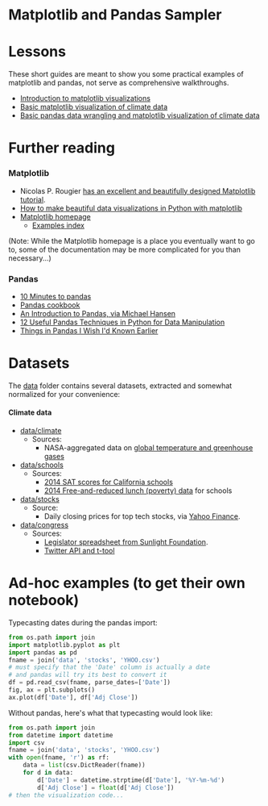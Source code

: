 # Matplotlib and Pandas Sampler


# Lessons

These short guides are meant to show you some practical examples of matplotlib and pandas, not serve as comprehensive walkthroughs.

- [Introduction to matplotlib visualizations](Introduction-to-matplotlib-visualizations.ipynb)
- [Basic matplotlib visualization of climate data](Basic-matplotlib-visualization-of-climate-data.ipynb)
- [Basic pandas data wrangling and matplotlib visualization of climate data](Basic-pandas-and-matplotlib-visualization-of-climate-data.ipynb)

# Further reading


### Matplotlib

- Nicolas P. Rougier [has an excellent and beautifully designed Matplotlib tutorial](http://www.labri.fr/perso/nrougier/teaching/matplotlib/matplotlib.html).
- [How to make beautiful data visualizations in Python with matplotlib](http://www.randalolson.com/2014/06/28/how-to-make-beautiful-data-visualizations-in-python-with-matplotlib/)
- [Matplotlib homepage](http://matplotlib.org/)
  + [Examples index](http://matplotlib.org/examples/index.html)

(Note: While the Matplotlib homepage is a place you eventually want to go to, some of the documentation may be more complicated for you than necessary...)


### Pandas

- [10 Minutes to pandas](http://pandas.pydata.org/pandas-docs/stable/10min.html)
- [Pandas cookbook](http://pandas.pydata.org/pandas-docs/stable/cookbook.html#cookbook)
- [An Introduction to Pandas, via Michael Hansen](http://synesthesiam.com/posts/an-introduction-to-pandas.html)
- [12 Useful Pandas Techniques in Python for Data Manipulation](http://www.analyticsvidhya.com/blog/2016/01/12-pandas-techniques-python-data-manipulation/)
- [Things in Pandas I Wish I'd Known Earlier](http://nbviewer.jupyter.org/github/rasbt/python_reference/blob/master/tutorials/things_in_pandas.ipynb)


# Datasets

The [data](data) folder contains several datasets, extracted and somewhat normalized for your convenience:


#### Climate data

- [data/climate](data/climate)
  - Sources:
    + NASA-aggregated data on [global temperature and greenhouse gases](https://github.com/dannguyen/python-notebooks-data-wrangling/blob/master/Data-Extraction--NASA-Text.ipynb)
- [data/schools](data/schools)
  - Sources:
    + [2014 SAT scores for California schools](http://www.cde.ca.gov/ds/sp/ai/)
    + [2014 Free-and-reduced lunch (poverty) data](http://www.cde.ca.gov/ds/sd/sd/filessp.asp) for schools
- [data/stocks](data/stocks)
  - Source:
    - Daily closing prices for top tech stocks, via [Yahoo Finance](http://finance.yahoo.com).
- [data/congress](data/congress)
  - Sources:
    - [Legislator spreadsheet from Sunlight Foundation](https://sunlightlabs.github.io/congress/index.html#legislator-spreadsheet). 
    - [Twitter API and t-tool](https://github.com/sferik/t)



# Ad-hoc examples (to get their own notebook)


Typecasting dates during the pandas import:

~~~py
from os.path import join
import matplotlib.pyplot as plt 
import pandas as pd
fname = join('data', 'stocks', 'YHOO.csv')
# must specify that the 'Date' column is actually a date
# and pandas will try its best to convert it
df = pd.read_csv(fname, parse_dates=['Date'])
fig, ax = plt.subplots()
ax.plot(df['Date'], df['Adj Close'])
~~~

Without pandas, here's what that typecasting would look like:


~~~py
from os.path import join
from datetime import datetime
import csv
fname = join('data', 'stocks', 'YHOO.csv')
with open(fname, 'r') as rf:  
    data = list(csv.DictReader(fname))
    for d in data:
        d['Date'] = datetime.strptime(d['Date'], '%Y-%m-%d')
        d['Adj Close'] = float(d['Adj Close'])
# then the visualization code...
~~~



